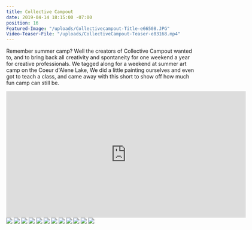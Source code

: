 ```yaml
---
title: Collective Campout
date: 2019-04-14 18:15:00 -07:00
position: 16
Featured-Image: "/uploads/Collectivecampout-Title-e66508.JPG"
Video-Teaser-File: "/uploads/CollectiveCampout-Teaser-e83168.mp4"
---
```


Remember summer camp? Well the creators of Collective Campout wanted to, and to bring back all creativity and spontaneity for one weekend a year for creative professionals. We tagged along for a weekend at summer art camp on the Coeur d'Alene Lake,  We did a little painting ourselves and even got to teach a class, and came away with this short to show off how much fun camp can still be.  

<iframe src="https://player.vimeo.com/video/287886886" width="640" height="338" frameborder="0" allow="autoplay; fullscreen" allowfullscreen></iframe>

<div class="gallery" data-columns="3">
<img src="/uploads/FactoryTown-Spokane-CollectiveCampout1001.jpg" />
<img src="/uploads/FactoryTown-Spokane-CollectiveCampout1003.jpg" />
<img src="/uploads/FactoryTown-Spokane-CollectiveCampout1002.jpg" />
<img src="/uploads/FactoryTown-Spokane-CollectiveCampout1004.jpg" />
<img src="/uploads/FactoryTown-Spokane-CollectiveCampout1005.jpg" />
<img src="/uploads/FactoryTown-Spokane-CollectiveCampout1006.jpg" />
<img src="/uploads/FactoryTown-Spokane-CollectiveCampout1007.jpg" />
<img src="/uploads/FactoryTown-Spokane-CollectiveCampout1008.jpg" />
<img src="/uploads/FactoryTown-Spokane-CollectiveCampout1009.jpg" />
<img src="/uploads/FactoryTown-Spokane-CollectiveCampout1010.jpg" />
<img src="/uploads/FactoryTown-Spokane-CollectiveCampout1011.jpg" />
<img src="/uploads/FactoryTown-Spokane-CollectiveCampout1012.jpg" />


